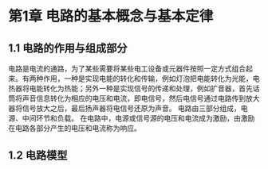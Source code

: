 # 第1章 电路的基本概念与基本定律
## 1.1 电路的作用与组成部分
电路是电流的通路，为了某些需要将某些电工设备或元器件按照一定方式组合起来。有两种作用，一种是实现电能的转化和传输，例如灯泡把电能转化为光能，电热器将电能转化为热能；另外一种是实现信号的传递和处理，例如扩音器，首先话筒将声音信息转化为相应的电压和电流，即电信号，然后电信号通过电路传到放大器将信号放大之后，最后扬声器将电信号还原为声音。
电路由三部分组成，电源、中间环节和负载。
在电路中，电源或信号源的电压和电流成为激励，由激励在电路各部分产生的电压和电流称为响应。
## 1.2 电路模型
